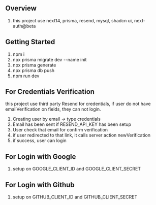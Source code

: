 ## Overview
1. this project use next14, prisma, resend, mysql, shadcn ui, next-auth@beta

## Getting Started
1. npm i
2. npx prisma migrate dev --name init
3. npx prisma generate
4. npx prisma db push
5. npm run dev

## For Credentials Verification
this project use third party Resend for credentials, if user do not have emailVerification on fields, they can not login.
1. Creating user by email -> type credentials
2. Email has been sent if RESEND_API_KEY has been setup
3. User check that email for confirm verification
4. if user redirected to that link, it calls server action newVerification
5. if success, user can login

## For Login with Google
1. setup on GOOGLE_CLIENT_ID and GOOGLE_CLIENT_SECRET

## For Login with Github
1. setup on GITHUB_CLIENT_ID and GITHUB_CLIENT_SECRET